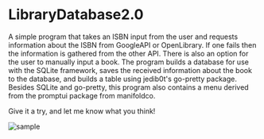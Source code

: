 # LibraryDatabase2.0

A simple program that takes an ISBN input from the user and requests information about the ISBN from GoogleAPI or OpenLibrary. If one fails then the information is gathered from the other API. There is also an option for the user to manually input a book. The program builds a database for use with the SQLite framework, saves the received information about the book to the database, and builds a table using jedib0t's go-pretty package. Besides SQLite and go-pretty, this program also contains a menu derived from the promptui package from manifoldco.

Give it a try, and let me know what you think!

![sample](https://github.com/jeffrey33704/LibraryDatabase2.0/blob/main/sample.gif)
